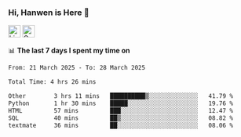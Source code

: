 ### Hi, Hanwen is Here 👋
<p>
	<a href="https://www.linkedin.com/in/liu-hanwen/"><img src="https://img.shields.io/badge/@hanwen-0A66C2?style=flat&logo=LinkedIn&logoColor=white" alt="Linkedin"  height="25px"/></a> 
	<a href="https://scholar.google.com/citations?user=HDF0su0AAAAJ"><img src="https://img.shields.io/badge/scholar-4385FE.svg?&style=plastic&logo=google-scholar&logoColor=white" alt="Google Scholar" height="25px"> </a>
</p>

📊 **The last 7 days I spent my time on** 
<!--START_SECTION:waka-->

```txt
From: 21 March 2025 - To: 28 March 2025

Total Time: 4 hrs 26 mins

Other        3 hrs 11 mins   ██████████▒░░░░░░░░░░░░░░   41.79 %
Python       1 hr 30 mins    █████░░░░░░░░░░░░░░░░░░░░   19.76 %
HTML         57 mins         ███░░░░░░░░░░░░░░░░░░░░░░   12.47 %
SQL          40 mins         ██▒░░░░░░░░░░░░░░░░░░░░░░   08.82 %
textmate     36 mins         ██░░░░░░░░░░░░░░░░░░░░░░░   08.06 %
```

<!--END_SECTION:waka-->


<!--
**david990917/david990917** is a ✨ _special_ ✨ repository because its `README.md` (this file) appears on your GitHub profile.

Here are some ideas to get you started:

- 🔭 I’m currently working on ...
- 🌱 I’m currently learning ...
- 👯 I’m looking to collaborate on ...
- 🤔 I’m looking for help with ...
- 💬 Ask me about ...
- 📫 How to reach me: ...
- 😄 Pronouns: ...
- ⚡ Fun fact: ...
-->
